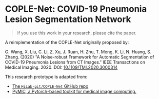 # COPLE-Net: COVID-19 Pneumonia Lesion Segmentation Network


> If you use this work in your research, please cite the paper.

A reimplementation of the COPLE-Net originally proposed by:

G. Wang, X. Liu, C. Li, Z. Xu, J. Ruan, H. Zhu, T. Meng, K. Li, N. Huang, S. Zhang. (2020)
"A Noise-robust Framework for Automatic Segmentation of COVID-19 Pneumonia Lesions from CT Images."
IEEE Transactions on Medical Imaging. 2020. DOI: [10.1109/TMI.2020.3000314](https://doi.org/10.1109/TMI.2020.3000314)


This research prototype is adapted from:
- [The `HiLab-git/COPLE-Net` GitHub repo](https://github.com/HiLab-git/COPLE-Net/)
- [PyMIC, a Pytorch-based toolkit for medical image computing.](https://github.com/HiLab-git/PyMIC)
